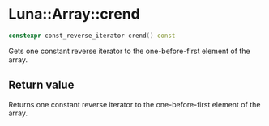 # Luna::Array::crend

```c++
constexpr const_reverse_iterator crend() const
```

Gets one constant reverse iterator to the one-before-first element of the array. 



## Return value
Returns one constant reverse iterator to the one-before-first element of the array. 

